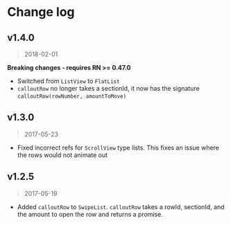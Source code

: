 # Change log

## v1.4.0
> 2018-02-01

**Breaking changes - requires RN >= 0.47.0**
- Switched from `ListView` to `FlatList`
- `calloutRow` no longer takes a sectionId, it now has the signature `calloutRow(rowNumber, amountToMove)`

## v1.3.0
> 2017-05-23
- Fixed incorrect refs for `ScrollView` type lists. This fixes an issue where the rows would not animate out

## v1.2.5
> 2017-05-19

- Added `calloutRow` to `SwipeList`. `calloutRow` takes a rowId, sectionId, and the amount to open the row and returns a promise.

